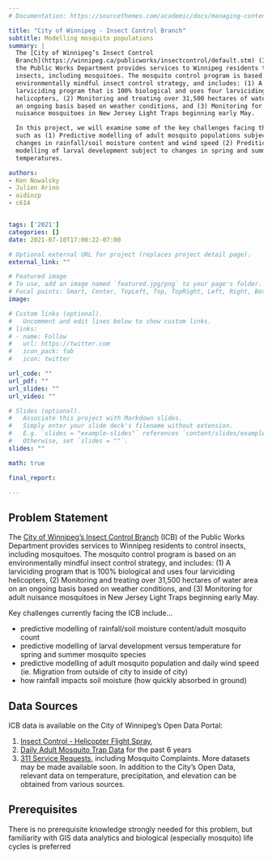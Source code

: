 ```yaml
---
# Documentation: https://sourcethemes.com/academic/docs/managing-content/

title: "City of Winnipeg - Insect Control Branch"
subtitle: Modelling mosquito populations
summary: |
  The [City of Winnipeg’s Insect Control
  Branch](https://winnipeg.ca/publicworks/insectcontrol/default.stm) (ICB) of
  the Public Works Department provides services to Winnipeg residents to control
  insects, including mosquitoes. The mosquito control program is based on an
  environmentally mindful insect control strategy, and includes: (1) A
  larviciding program that is 100% biological and uses four larviciding
  helicopters, (2) Monitoring and treating over 31,500 hectares of water area on
  an ongoing basis based on weather conditions, and (3) Monitoring for adult
  nuisance mosquitoes in New Jersey Light Traps beginning early May.

  In this project, we will examine some of the key challenges facing the ICB
  such as (1) Predictive modelling of adult mosquito populations subject to
  changes in rainfall/soil moisture content and wind speed (2) Preditictive
  modelling of larval development subject to changes in spring and summer
  temperatures.

authors:
- Ken Nowalsky
- Julien Arino
- aidinzp
- c614


tags: ['2021']
categories: []
date: 2021-07-10T17:00:22-07:00

# Optional external URL for project (replaces project detail page).
external_link: ""

# Featured image
# To use, add an image named `featured.jpg/png` to your page's folder.
# Focal points: Smart, Center, TopLeft, Top, TopRight, Left, Right, BottomLeft, Bottom, BottomRight.
image:

# Custom links (optional).
#   Uncomment and edit lines below to show custom links.
# links:
# - name: Follow
#   url: https://twitter.com
#   icon_pack: fab
#   icon: twitter

url_code: ""
url_pdf: ""
url_slides: ""
url_video: ""

# Slides (optional).
#   Associate this project with Markdown slides.
#   Simply enter your slide deck's filename without extension.
#   E.g. `slides = "example-slides"` references `content/slides/example-slides.md`.
#   Otherwise, set `slides = ""`.
slides: ""

math: true

final_report:

---
```

## Problem Statement


The [City of Winnipeg’s Insect Control
Branch](https://winnipeg.ca/publicworks/insectcontrol/default.stm) (ICB) of
the Public Works Department provides services to Winnipeg residents to control
insects, including mosquitoes. The mosquito control program is based on an
environmentally mindful insect control strategy, and includes: (1) A
larviciding program that is 100% biological and uses four larviciding
helicopters, (2) Monitoring and treating over 31,500 hectares of water area on
an ongoing basis based on weather conditions, and (3) Monitoring for adult
nuisance mosquitoes in New Jersey Light Traps beginning early May.

Key challenges currently facing the ICB include…

  * predictive modelling of rainfall/soil moisture content/adult mosquito count
  * predictive modelling of larval development versus temperature for spring and
    summer mosquito species
  * predictive modelling of adult mosquito population and daily wind speed (ie.
    Migration from outside of city to inside of city)
  * how rainfall impacts soil moisture (how quickly absorbed in ground)

## Data Sources
ICB data is available on the City of Winnipeg’s Open Data Portal:
  1. [Insect Control - Helicopter Flight
     Spray](https://data.winnipeg.ca/Insect-Control/Insect-Control-Helicopter-Flight-Spray/pk9u-zvrf),
  1. [Daily Adult Mosquito Trap
Data](https://data.winnipeg.ca/Insect-Control/Daily-Adult-Mosquito-Trap-Data/du7c-8488)
for the past 6 years
  1. [311 Service
     Requests](https://data.winnipeg.ca/Contact-Centre-311/311-Service-Request/4her-3th5),
     including Mosquito Complaints. More datasets may be made available soon.
     In addition to the City’s Open Data, relevant data on temperature,
     precipitation, and elevation can be obtained from various sources.

## Prerequisites
There is no prerequisite knowledge strongly needed for this problem, but
familiarity with GIS data analytics and biological (especially mosquito) life
cycles is preferred

